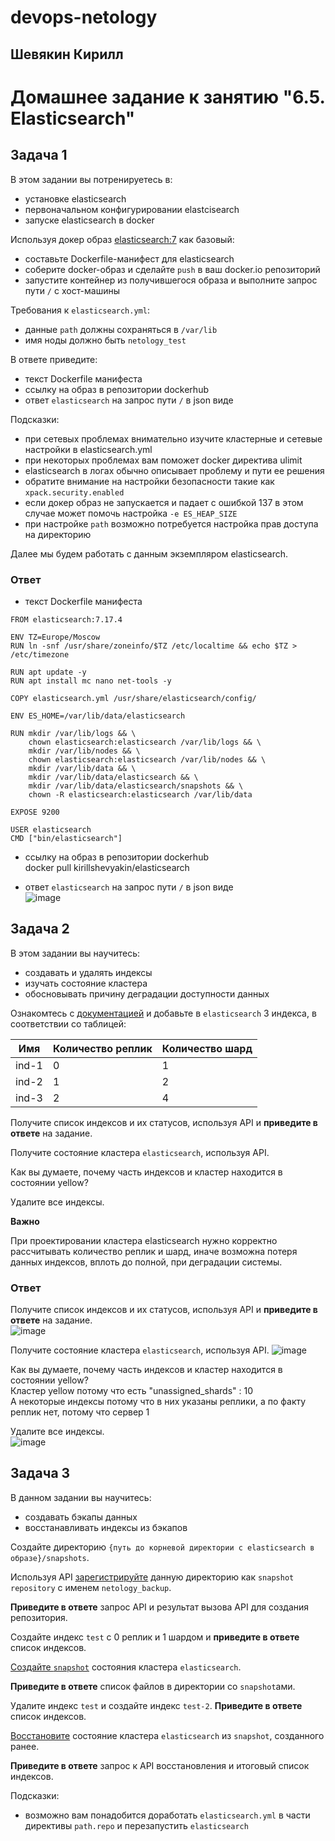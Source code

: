 # devops-netology  
## Шевякин Кирилл  

# Домашнее задание к занятию "6.5. Elasticsearch"

## Задача 1

В этом задании вы потренируетесь в:
- установке elasticsearch
- первоначальном конфигурировании elastcisearch
- запуске elasticsearch в docker

Используя докер образ [elasticsearch:7](https://hub.docker.com/_/elasticsearch) как базовый:

- составьте Dockerfile-манифест для elasticsearch
- соберите docker-образ и сделайте `push` в ваш docker.io репозиторий
- запустите контейнер из получившегося образа и выполните запрос пути `/` c хост-машины

Требования к `elasticsearch.yml`:
- данные `path` должны сохраняться в `/var/lib`
- имя ноды должно быть `netology_test`

В ответе приведите:
- текст Dockerfile манифеста
- ссылку на образ в репозитории dockerhub
- ответ `elasticsearch` на запрос пути `/` в json виде

Подсказки:
- при сетевых проблемах внимательно изучите кластерные и сетевые настройки в elasticsearch.yml
- при некоторых проблемах вам поможет docker директива ulimit
- elasticsearch в логах обычно описывает проблему и пути ее решения
- обратите внимание на настройки безопасности такие как `xpack.security.enabled`
- если докер образ не запускается и падает с ошибкой 137 в этом случае может помочь настройка `-e ES_HEAP_SIZE`
- при настройке `path` возможно потребуется настройка прав доступа на директорию

Далее мы будем работать с данным экземпляром elasticsearch.

### Ответ  
- текст Dockerfile манифеста  
```
FROM elasticsearch:7.17.4

ENV TZ=Europe/Moscow
RUN ln -snf /usr/share/zoneinfo/$TZ /etc/localtime && echo $TZ > /etc/timezone

RUN apt update -y
RUN apt install mc nano net-tools -y

COPY elasticsearch.yml /usr/share/elasticsearch/config/

ENV ES_HOME=/var/lib/data/elasticsearch

RUN mkdir /var/lib/logs && \
    chown elasticsearch:elasticsearch /var/lib/logs && \
    mkdir /var/lib/nodes && \
    chown elasticsearch:elasticsearch /var/lib/nodes && \
    mkdir /var/lib/data && \
    mkdir /var/lib/data/elasticsearch && \
    mkdir /var/lib/data/elasticsearch/snapshots && \
    chown -R elasticsearch:elasticsearch /var/lib/data

EXPOSE 9200

USER elasticsearch
CMD ["bin/elasticsearch"]
```

- ссылку на образ в репозитории dockerhub  
docker pull kirillshevyakin/elasticsearch  

- ответ `elasticsearch` на запрос пути `/` в json виде  
![image](https://user-images.githubusercontent.com/93198418/174241000-642fb090-d644-471f-9fb5-8eb546ec1152.png)  


## Задача 2

В этом задании вы научитесь:
- создавать и удалять индексы
- изучать состояние кластера
- обосновывать причину деградации доступности данных

Ознакомтесь с [документацией](https://www.elastic.co/guide/en/elasticsearch/reference/current/indices-create-index.html)
и добавьте в `elasticsearch` 3 индекса, в соответствии со таблицей:

| Имя | Количество реплик | Количество шард |
|-----|-------------------|-----------------|
| ind-1| 0 | 1 |
| ind-2 | 1 | 2 |
| ind-3 | 2 | 4 |

Получите список индексов и их статусов, используя API и **приведите в ответе** на задание.

Получите состояние кластера `elasticsearch`, используя API.

Как вы думаете, почему часть индексов и кластер находится в состоянии yellow?

Удалите все индексы.

**Важно**

При проектировании кластера elasticsearch нужно корректно рассчитывать количество реплик и шард,
иначе возможна потеря данных индексов, вплоть до полной, при деградации системы.

### Ответ  
Получите список индексов и их статусов, используя API и **приведите в ответе** на задание.  
![image](https://user-images.githubusercontent.com/93198418/174247855-d043ff1c-de59-4f3c-9f70-5f6d313754d2.png)  

Получите состояние кластера `elasticsearch`, используя API.
![image](https://user-images.githubusercontent.com/93198418/174248078-02218d9d-c9b3-42f5-af3a-68ae3d26180a.png)  

Как вы думаете, почему часть индексов и кластер находится в состоянии yellow?  
Кластер yellow потому что есть "unassigned_shards" : 10  
А некоторые индексы потому что в них указаны реплики, а по факту реплик нет, потому что сервер 1  

Удалите все индексы.  
![image](https://user-images.githubusercontent.com/93198418/174249151-2340e562-2f26-4254-a754-5122fbc3f80f.png)  

## Задача 3

В данном задании вы научитесь:
- создавать бэкапы данных
- восстанавливать индексы из бэкапов

Создайте директорию `{путь до корневой директории с elasticsearch в образе}/snapshots`.

Используя API [зарегистрируйте](https://www.elastic.co/guide/en/elasticsearch/reference/current/snapshots-register-repository.html#snapshots-register-repository)
данную директорию как `snapshot repository` c именем `netology_backup`.

**Приведите в ответе** запрос API и результат вызова API для создания репозитория.

Создайте индекс `test` с 0 реплик и 1 шардом и **приведите в ответе** список индексов.

[Создайте `snapshot`](https://www.elastic.co/guide/en/elasticsearch/reference/current/snapshots-take-snapshot.html)
состояния кластера `elasticsearch`.

**Приведите в ответе** список файлов в директории со `snapshot`ами.

Удалите индекс `test` и создайте индекс `test-2`. **Приведите в ответе** список индексов.

[Восстановите](https://www.elastic.co/guide/en/elasticsearch/reference/current/snapshots-restore-snapshot.html) состояние
кластера `elasticsearch` из `snapshot`, созданного ранее.

**Приведите в ответе** запрос к API восстановления и итоговый список индексов.

Подсказки:
- возможно вам понадобится доработать `elasticsearch.yml` в части директивы `path.repo` и перезапустить `elasticsearch`
